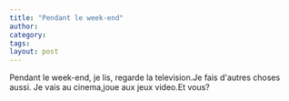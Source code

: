 ```yaml
---
title: "Pendant le week-end"
author:
category: 
tags: 
layout: post
---
```

Pendant le week-end, je lis, regarde la television.Je fais d'autres choses aussi. Je vais au cinema,joue aux jeux video.Et vous?

